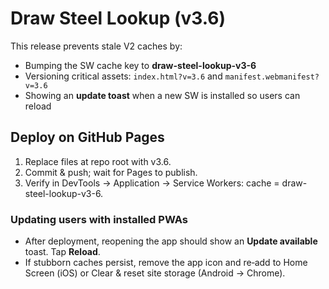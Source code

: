 # Draw Steel Lookup (v3.6)


This release prevents stale V2 caches by:
- Bumping the SW cache key to **draw-steel-lookup-v3-6**
- Versioning critical assets: `index.html?v=3.6` and `manifest.webmanifest?v=3.6`
- Showing an **update toast** when a new SW is installed so users can reload


## Deploy on GitHub Pages
1. Replace files at repo root with v3.6.
2. Commit & push; wait for Pages to publish.
3. Verify in DevTools → Application → Service Workers: cache = draw-steel-lookup-v3-6.


### Updating users with installed PWAs
- After deployment, reopening the app should show an **Update available** toast. Tap **Reload**.
- If stubborn caches persist, remove the app icon and re‑add to Home Screen (iOS) or Clear & reset site storage (Android → Chrome).